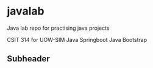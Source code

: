 # javalab

Java lab repo for practising java projects

CSIT 314 for UOW-SIM
Java Springboot
Java Bootstrap

## Subheader

